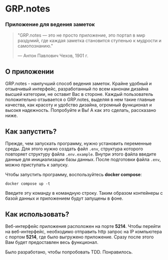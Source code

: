 # GRP.notes
### Приложение для ведения заметок
> "GRP.notes — это не просто приложение, это портал в мир раздумий, где каждая заметка становится ступенью к мудрости и самопознанию."
> 
> — Антон Павлович Чехов, 1901 г.
## О приложении
GRP.notes - наилучший способ ведения заметок. Крайне удобный и отзывчивый интерфейс, разработанный по всем канонам дизайна высшей категории, не оставит Вас в стороне. Каждый пользователь положительно отзывается о GRP.notes, выделяя в нем такие главные качества, как красоту и удобство дизайна, огромный функционал и высокя надежность. Попробуйте и Вы! А как это сделать, рассказано ниже.
## Как запустить?
Прежде, чем запускать программу, нужно установить переменные среды. Для этого нужно создать файл `.env`, структура которого повторяет структуру файла `.env.example`. Внутри этого файла введите данные для инициализации базы данных. После подготовки файла `.env`, можно приступать к запуску.

Чтобы запустить программу, воспользуйтесь **docker compose**:

    docker compose up -t

Введите эту команду в командную строку. Таким образом контейнеры с базой данных и приложением будут запущены в фоне.
## Как использовать?
Веб-интерфейс приложения расположен на порте **5214**. Чтобы перейти на веб-интерфейс, необходимо отправить http запрос на IP компьютера с портом **5214**, где было выгружено приложение. Сразу после этого Вам будет предоставлен весь функционал.

Было разработано, чтобы попробовать TDD. Понравилось.